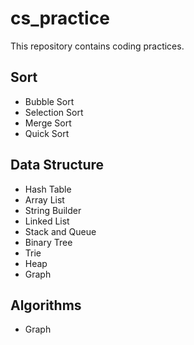 # cs_practice
This repository contains coding practices.

## Sort
- Bubble Sort
- Selection Sort
- Merge Sort
- Quick Sort

## Data Structure
- Hash Table
- Array List
- String Builder
- Linked List
- Stack and Queue
- Binary Tree
- Trie
- Heap
- Graph

## Algorithms
- Graph
